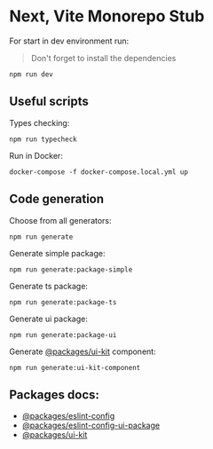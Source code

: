 # Next, Vite Monorepo Stub

For start in dev environment run:

> Don't forget to install the dependencies

```
npm run dev
```

## Useful scripts

Types checking:

```
npm run typecheck
```

Run in Docker:

```
docker-compose -f docker-compose.local.yml up
```

## Code generation

Choose from all generators:

```
npm run generate
```

Generate simple package:

```
npm run generate:package-simple
```

Generate ts package:

```
npm run generate:package-ts
```

Generate ui package:

```
npm run generate:package-ui
```

Generate [@packages/ui-kit](/packages/ui-kit/) component:

```
npm run generate:ui-kit-component
```

## Packages docs:

- [@packages/eslint-config](/packages/eslint-config/README.md)
- [@packages/eslint-config-ui-package](/packages/eslint-config-ui-package/README.md)
- [@packages/ui-kit](/packages/ui-kit/README.md)
